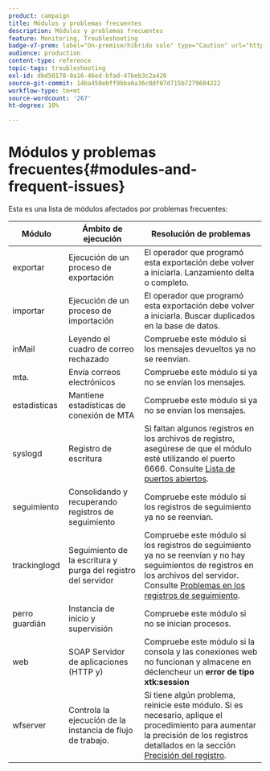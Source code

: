 ```yaml
---
product: campaign
title: Módulos y problemas frecuentes
description: Módulos y problemas frecuentes
feature: Monitoring, Troubleshooting
badge-v7-prem: label="On-premise/híbrido solo" type="Caution" url="https://experienceleague.adobe.com/docs/campaign-classic/using/installing-campaign-classic/architecture-and-hosting-models/hosting-models-lp/hosting-models.html?lang=es" tooltip="Se aplica solo a implementaciones On-premise e híbridas"
audience: production
content-type: reference
topic-tags: troubleshooting
exl-id: dbd50178-0a16-46ed-bfad-47beb3c2a420
source-git-commit: 14ba450ebff9bba6a36c0df07d715b7279604222
workflow-type: tm+mt
source-wordcount: '267'
ht-degree: 10%

---
```


# Módulos y problemas frecuentes{#modules-and-frequent-issues}



Esta es una lista de módulos afectados por problemas frecuentes:

<table> 
 <thead> 
  <tr> 
   <th> Módulo </th> 
   <th> Ámbito de ejecución </th> 
   <th> Resolución de problemas </th> 
  </tr> 
 </thead> 
 <tbody> 
  <tr> 
   <td> exportar </td> 
   <td> Ejecución de un proceso de exportación <br /> </td> 
   <td> El operador que programó esta exportación debe volver a iniciarla. Lanzamiento delta o completo.<br /> </td> 
  </tr> 
  <tr> 
   <td> importar </td> 
   <td> Ejecución de un proceso de importación<br /> </td> 
   <td> El operador que programó esta exportación debe volver a iniciarla. Buscar duplicados en la base de datos.<br /> </td> 
  </tr> 
  <tr> 
   <td> inMail </td> 
   <td> Leyendo el cuadro de correo rechazado<br /> </td> 
   <td> Compruebe este módulo si los mensajes devueltos ya no se reenvían.<br /> </td> 
  </tr> 
  <tr> 
   <td> mta. </td> 
   <td> Envía correos electrónicos<br /> </td> 
   <td> Compruebe este módulo si ya no se envían los mensajes.<br /> </td> 
  </tr> 
  <tr> 
   <td> estadísticas </td> 
   <td> Mantiene estadísticas de conexión de MTA<br /> </td> 
   <td> Compruebe este módulo si ya no se envían los mensajes.<br /> </td> 
  </tr> 
  <tr> 
   <td> syslogd </td> 
   <td> Registro de escritura<br /> </td> 
   <td> Si faltan algunos registros en los archivos de registro, asegúrese de que el módulo esté utilizando el puerto 6666. Consulte <a href="../../production/using/general-architecture.md#list-of-open-ports" target="_blank">Lista de puertos abiertos</a>.<br /> </td> 
  </tr> 
  <tr> 
   <td> seguimiento </td> 
   <td> Consolidando y recuperando registros de seguimiento<br /> </td> 
   <td> Compruebe este módulo si los registros de seguimiento ya no se reenvían.<br /> </td> 
  </tr> 
  <tr> 
   <td> trackinglogd </td> 
   <td> Seguimiento de la escritura y purga del registro del servidor <br /> </td> 
   <td> Compruebe este módulo si los registros de seguimiento ya no se reenvían y no hay seguimientos de registros en los archivos del servidor. Consulte <a href="../../production/using/tracking-logs-issues.md" target="_blank">Problemas en los registros de seguimiento</a>.<br /> </td> 
  </tr> 
  <tr> 
   <td> perro guardián </td> 
   <td> Instancia de inicio y supervisión <br /> </td> 
   <td> Compruebe este módulo si no se inician procesos.<br /> </td> 
  </tr> 
  <tr> 
   <td> web </td> 
   <td> SOAP Servidor de aplicaciones (HTTP y)<br /> </td> 
   <td> Compruebe este módulo si la consola y las conexiones web no funcionan y almacene en déclencheur un <strong>error de tipo xtk:session</strong><br /> </td> 
  </tr> 
  <tr> 
   <td> wfserver </td> 
   <td> Controla la ejecución de la instancia de flujo de trabajo.<br /> </td> 
   <td> Si tiene algún problema, reinicie este módulo. Si es necesario, aplique el procedimiento para aumentar la precisión de los registros detallados en la sección <a href="../../production/using/log-precision.md" target="_blank">Precisión del registro</a>.<br /> </td> 
  </tr> 
 </tbody> 
</table>
